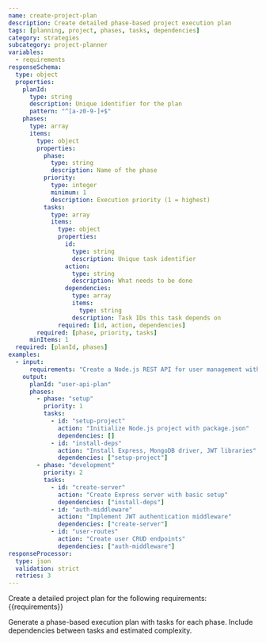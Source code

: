 ```yaml
---
name: create-project-plan
description: Create detailed phase-based project execution plan
tags: [planning, project, phases, tasks, dependencies]
category: strategies
subcategory: project-planner
variables:
  - requirements
responseSchema:
  type: object
  properties:
    planId:
      type: string
      description: Unique identifier for the plan
      pattern: "^[a-z0-9-]+$"
    phases:
      type: array
      items:
        type: object
        properties:
          phase:
            type: string
            description: Name of the phase
          priority:
            type: integer
            minimum: 1
            description: Execution priority (1 = highest)
          tasks:
            type: array
            items:
              type: object
              properties:
                id:
                  type: string
                  description: Unique task identifier
                action:
                  type: string
                  description: What needs to be done
                dependencies:
                  type: array
                  items:
                    type: string
                  description: Task IDs this task depends on
              required: [id, action, dependencies]
        required: [phase, priority, tasks]
      minItems: 1
  required: [planId, phases]
examples:
  - input:
      requirements: "Create a Node.js REST API for user management with authentication"
    output:
      planId: "user-api-plan"
      phases:
        - phase: "setup"
          priority: 1
          tasks:
            - id: "setup-project"
              action: "Initialize Node.js project with package.json"
              dependencies: []
            - id: "install-deps"
              action: "Install Express, MongoDB driver, JWT libraries"
              dependencies: ["setup-project"]
        - phase: "development"
          priority: 2
          tasks:
            - id: "create-server"
              action: "Create Express server with basic setup"
              dependencies: ["install-deps"]
            - id: "auth-middleware"
              action: "Implement JWT authentication middleware"
              dependencies: ["create-server"]
            - id: "user-routes"
              action: "Create user CRUD endpoints"
              dependencies: ["auth-middleware"]
responseProcessor:
  type: json
  validation: strict
  retries: 3
---
```


Create a detailed project plan for the following requirements:
{{requirements}}

Generate a phase-based execution plan with tasks for each phase.
Include dependencies between tasks and estimated complexity.